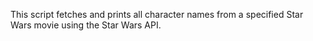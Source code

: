 This script fetches and prints all character names from a specified Star Wars movie using the Star Wars API.
